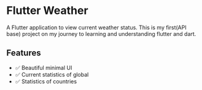 # Flutter Weather

A Flutter application to view current weather status.
This is my first(API base) project on my journey to learning and understanding flutter and dart.


## Features
- :white_check_mark: Beautiful minimal UI
- :white_check_mark: Current statistics of global
- :white_check_mark: Statistics of countries





